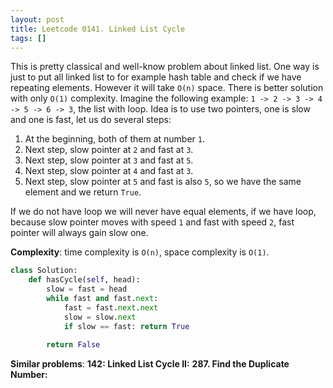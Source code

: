 ```yaml
---
layout: post
title: Leetcode 0141. Linked List Cycle
tags: []
---
```


This is pretty classical and well-know problem about linked list. One way is just to put all linked list to for example hash table and check if we have repeating elements. However it will take `O(n)` space. There is better solution with only `O(1)` complexity. Imagine the following example:
`1 -> 2 -> 3 -> 4 -> 5 -> 6 -> 3`, the list with loop. Idea is to use two pointers, one is slow and one is fast, let us do several steps:
1. At the beginning, both of them at number `1`.
2. Next step, slow pointer at `2` and fast at `3`.
3. Next step, slow pointer at `3` and fast at `5`.
4. Next step, slow pointer at `4` and fast at `3`.
5. Next step, slow pointer at `5` and fast is also `5`, so we have the same element and we return `True`.

If we do not have loop we will never have equal elements, if we have loop, because slow pointer moves with speed `1` and fast with speed `2`, fast pointer will always gain slow one.

**Complexity**: time complexity is `O(n)`, space complexity is `O(1)`. 

```python
class Solution:
    def hasCycle(self, head):
        slow = fast = head
        while fast and fast.next:
            fast = fast.next.next
            slow = slow.next
            if slow == fast: return True
            
        return False
```

**Similar problems**:
**142: Linked List Cycle II:**
**287. Find the Duplicate Number:**

